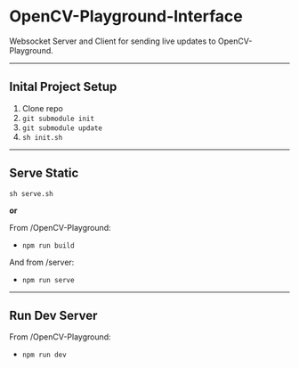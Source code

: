 # OpenCV-Playground-Interface
Websocket Server and Client for sending live updates to OpenCV-Playground.

---

## Inital Project Setup
1. Clone repo
2. `git submodule init`
3. `git submodule update`
4. `sh init.sh`

---

## Serve Static
`sh serve.sh`

__or__

From /OpenCV-Playground:
- `npm run build`

And from /server:
- `npm run serve`

---

## Run Dev Server
From /OpenCV-Playground:
- `npm run dev`

